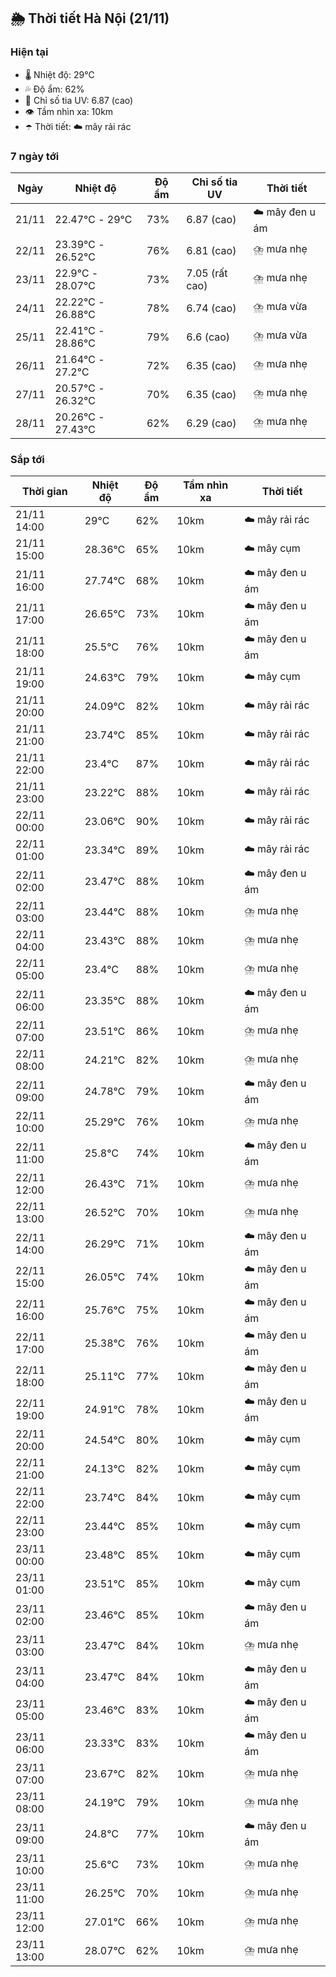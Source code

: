 ## 🌦️ Thời tiết Hà Nội (21/11)

### Hiện tại

- 🌡️ Nhiệt độ: 29℃
- 💦 Độ ẩm: 62%
- 🌟 Chỉ số tia UV: 6.87 (cao)
- 👁️ Tầm nhìn xa: 10km
- ☂️ Thời tiết: ☁️ mây rải rác

### 7 ngày tới

| Ngày | Nhiệt độ | Độ ẩm | Chỉ số tia UV | Thời tiết |
| --- | --- | --- | --- | --- |
| 21/11 | 22.47℃ - 29℃ | 73% | 6.87 (cao) | ☁️ mây đen u ám |
| 22/11 | 23.39℃ - 26.52℃ | 76% | 6.81 (cao) | ⛈️ mưa nhẹ |
| 23/11 | 22.9℃ - 28.07℃ | 73% | 7.05 (rất cao) | ⛈️ mưa nhẹ |
| 24/11 | 22.22℃ - 26.88℃ | 78% | 6.74 (cao) | ⛈️ mưa vừa |
| 25/11 | 22.41℃ - 28.86℃ | 79% | 6.6 (cao) | ⛈️ mưa vừa |
| 26/11 | 21.64℃ - 27.2℃ | 72% | 6.35 (cao) | ⛈️ mưa nhẹ |
| 27/11 | 20.57℃ - 26.32℃ | 70% | 6.35 (cao) | ⛈️ mưa nhẹ |
| 28/11 | 20.26℃ - 27.43℃ | 62% | 6.29 (cao) | ⛈️ mưa nhẹ |

### Sắp tới

| Thời gian | Nhiệt độ | Độ ẩm | Tầm nhìn xa | Thời tiết |
| --- | --- | --- | --- | --- |
| 21/11 14:00 | 29℃ | 62% | 10km | ☁️ mây rải rác |
| 21/11 15:00 | 28.36℃ | 65% | 10km | ☁️ mây cụm |
| 21/11 16:00 | 27.74℃ | 68% | 10km | ☁️ mây đen u ám |
| 21/11 17:00 | 26.65℃ | 73% | 10km | ☁️ mây đen u ám |
| 21/11 18:00 | 25.5℃ | 76% | 10km | ☁️ mây đen u ám |
| 21/11 19:00 | 24.63℃ | 79% | 10km | ☁️ mây cụm |
| 21/11 20:00 | 24.09℃ | 82% | 10km | ☁️ mây rải rác |
| 21/11 21:00 | 23.74℃ | 85% | 10km | ☁️ mây rải rác |
| 21/11 22:00 | 23.4℃ | 87% | 10km | ☁️ mây rải rác |
| 21/11 23:00 | 23.22℃ | 88% | 10km | ☁️ mây rải rác |
| 22/11 00:00 | 23.06℃ | 90% | 10km | ☁️ mây rải rác |
| 22/11 01:00 | 23.34℃ | 89% | 10km | ☁️ mây rải rác |
| 22/11 02:00 | 23.47℃ | 88% | 10km | ☁️ mây đen u ám |
| 22/11 03:00 | 23.44℃ | 88% | 10km | ⛈️ mưa nhẹ |
| 22/11 04:00 | 23.43℃ | 88% | 10km | ⛈️ mưa nhẹ |
| 22/11 05:00 | 23.4℃ | 88% | 10km | ⛈️ mưa nhẹ |
| 22/11 06:00 | 23.35℃ | 88% | 10km | ☁️ mây đen u ám |
| 22/11 07:00 | 23.51℃ | 86% | 10km | ⛈️ mưa nhẹ |
| 22/11 08:00 | 24.21℃ | 82% | 10km | ⛈️ mưa nhẹ |
| 22/11 09:00 | 24.78℃ | 79% | 10km | ☁️ mây đen u ám |
| 22/11 10:00 | 25.29℃ | 76% | 10km | ⛈️ mưa nhẹ |
| 22/11 11:00 | 25.8℃ | 74% | 10km | ☁️ mây đen u ám |
| 22/11 12:00 | 26.43℃ | 71% | 10km | ⛈️ mưa nhẹ |
| 22/11 13:00 | 26.52℃ | 70% | 10km | ⛈️ mưa nhẹ |
| 22/11 14:00 | 26.29℃ | 71% | 10km | ☁️ mây đen u ám |
| 22/11 15:00 | 26.05℃ | 74% | 10km | ☁️ mây đen u ám |
| 22/11 16:00 | 25.76℃ | 75% | 10km | ☁️ mây đen u ám |
| 22/11 17:00 | 25.38℃ | 76% | 10km | ☁️ mây đen u ám |
| 22/11 18:00 | 25.11℃ | 77% | 10km | ☁️ mây đen u ám |
| 22/11 19:00 | 24.91℃ | 78% | 10km | ☁️ mây đen u ám |
| 22/11 20:00 | 24.54℃ | 80% | 10km | ☁️ mây cụm |
| 22/11 21:00 | 24.13℃ | 82% | 10km | ☁️ mây cụm |
| 22/11 22:00 | 23.74℃ | 84% | 10km | ☁️ mây cụm |
| 22/11 23:00 | 23.44℃ | 85% | 10km | ☁️ mây cụm |
| 23/11 00:00 | 23.48℃ | 85% | 10km | ☁️ mây cụm |
| 23/11 01:00 | 23.51℃ | 85% | 10km | ☁️ mây cụm |
| 23/11 02:00 | 23.46℃ | 85% | 10km | ☁️ mây đen u ám |
| 23/11 03:00 | 23.47℃ | 84% | 10km | ⛈️ mưa nhẹ |
| 23/11 04:00 | 23.47℃ | 84% | 10km | ☁️ mây đen u ám |
| 23/11 05:00 | 23.46℃ | 83% | 10km | ☁️ mây đen u ám |
| 23/11 06:00 | 23.33℃ | 83% | 10km | ☁️ mây đen u ám |
| 23/11 07:00 | 23.67℃ | 82% | 10km | ⛈️ mưa nhẹ |
| 23/11 08:00 | 24.19℃ | 79% | 10km | ⛈️ mưa nhẹ |
| 23/11 09:00 | 24.8℃ | 77% | 10km | ☁️ mây đen u ám |
| 23/11 10:00 | 25.6℃ | 73% | 10km | ⛈️ mưa nhẹ |
| 23/11 11:00 | 26.25℃ | 70% | 10km | ⛈️ mưa nhẹ |
| 23/11 12:00 | 27.01℃ | 66% | 10km | ⛈️ mưa nhẹ |
| 23/11 13:00 | 28.07℃ | 62% | 10km | ⛈️ mưa nhẹ |
